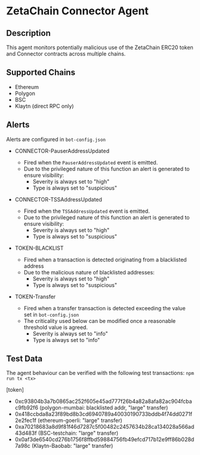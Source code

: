 # ZetaChain Connector Agent

## Description

This agent monitors potentially malicious use of the ZetaChain ERC20 token and Connector contracts across multiple chains.

## Supported Chains

- Ethereum
- Polygon
- BSC
- Klaytn (direct RPC only)

## Alerts

Alerts are configured in `bot-config.json`

- CONNECTOR-PauserAddressUpdated

  - Fired when the `PauserAddressUpdated` event is emitted.
  - Due to the privileged nature of this function an alert is generated to ensure visibility:
    - Severity is always set to "high"
    - Type is always set to "suspicious"

- CONNECTOR-TSSAddressUpdated

  - Fired when the `TSSAddressUpdated` event is emitted.
  - Due to the privileged nature of this function an alert is generated to ensure visibility:
    - Severity is always set to "high"
    - Type is always set to "suspicious"

- TOKEN-BLACKLIST

  - Fired when a transaction is detected originating from a blacklisted address
  - Due to the malicious nature of blacklisted addresses:
    - Severity is always set to "high"
    - Type is always set to "suspicious"

- TOKEN-Transfer
  - Fired when a transfer transaction is detected exceeding the value set in `bot-config.json`
  - The criticality used below can be modified once a reasonable threshold value is agreed.
    - Severity is always set to "info"
    - Type is always set to "info"

## Test Data

The agent behaviour can be verified with the following test transactions:
`npm run tx <tx>`

[token]

- 0xc93804b3a7b0865ac252f605e45ad777f26b4a82a8afa82ac904fcbac9fb92f6 (polygon-mumbai: blacklisted addr, "large" transfer)
- 0x418ccbda8a23f89bd8b3cd6940789a40030190733bddb4f74dd0271f2e2fec1f (ethereum-goerli: "large" transfer)
- 0xa70218683a8d9f81f46d7287c5f00482c2457634b28ca134028a566ad43d483f (BSC-testchain: "large" transfer)
- 0x0af3de6540cd276b1756f8ffbd59884756fb49efcd717b12e9ff86b028d7a98c (Klaytn-Baobab: "large" transfer)
